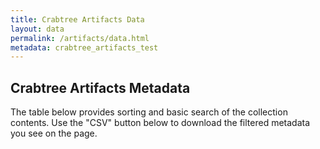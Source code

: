 ```yaml
---
title: Crabtree Artifacts Data
layout: data
permalink: /artifacts/data.html
metadata: crabtree_artifacts_test
---
```


## Crabtree Artifacts Metadata

The table below provides sorting and basic search of the collection contents. 
Use the "CSV" button below to download the filtered metadata you see on the page.
